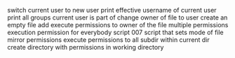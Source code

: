 switch current user to new user
print effective username of current user
print all groups current user is part of
change owner of file to user
create an empty file
add execute permissions to owner of the file
multiple permissions
execution permission for everybody
script 007
script that sets mode of file
mirror permissions
execute permissions to all subdir within current dir
create directory with permissions in working directory
